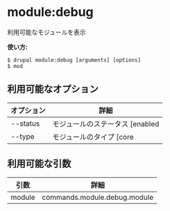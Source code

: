 # module:debug
利用可能なモジュールを表示

**使い方:**
```
$ drupal module:debug [arguments] [options]
$ mod  
```

## 利用可能なオプション
オプション | 詳細
-------|-------------
--status | モジュールのステータス [enabled|disabled]
--type | モジュールのタイプ [core|no-core]

## 利用可能な引数
引数 | 詳細
---------|-------------
module | commands.module.debug.module
